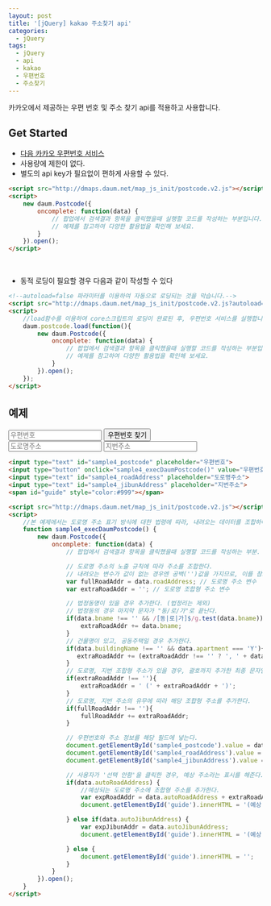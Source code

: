 ```yaml
---
layout: post
title: '[jQuery] kakao 주소찾기 api'
categories:
  - jQuery
tags:
  - jQuery
  - api
  - kakao
  - 우편번호
  - 주소찾기
---
```


카카오에서 제공하는 우편 번호 및 주소 찾기 api를 적용하고 사용합니다.

## Get Started

- [다음 카카오 우편번호 서비스](http://postcode.map.daum.net/guide)
- 사용량에 제한이 없다.
- 별도의 api key가 필요없이 편하게 사용할 수 있다.


```html
<script src="http://dmaps.daum.net/map_js_init/postcode.v2.js"></script>
<script>
    new daum.Postcode({
        oncomplete: function(data) {
            // 팝업에서 검색결과 항목을 클릭했을때 실행할 코드를 작성하는 부분입니다.
            // 예제를 참고하여 다양한 활용법을 확인해 보세요.
        }
    }).open();
</script>
```

<br>

- 동적 로딩이 필요할 경우 다음과 같이 작성할 수 있다

```html
<!--autoload=false 파라미터를 이용하여 자동으로 로딩되는 것을 막습니다.-->
<script src="http://dmaps.daum.net/map_js_init/postcode.v2.js?autoload=false"></script>
<script>
    //load함수를 이용하여 core스크립트의 로딩이 완료된 후, 우편번호 서비스를 실행합니다.
    daum.postcode.load(function(){
        new daum.Postcode({
            oncomplete: function(data) {
                // 팝업에서 검색결과 항목을 클릭했을때 실행할 코드를 작성하는 부분입니다.
                // 예제를 참고하여 다양한 활용법을 확인해 보세요.
            }
        }).open();
    });
</script>
```


## 예제


<div class="example">
<input type="text" id="sample4_postcode" placeholder="우편번호">
<input type="button" onclick="sample4_execDaumPostcode()" value="우편번호 찾기"><br>
<input type="text" id="sample4_roadAddress" placeholder="도로명주소">
<input type="text" id="sample4_jibunAddress" placeholder="지번주소">
<span id="guide" style="color:#999"></span>

<script src="http://dmaps.daum.net/map_js_init/postcode.v2.js"></script>
<script>
    //본 예제에서는 도로명 주소 표기 방식에 대한 법령에 따라, 내려오는 데이터를 조합하여 올바른 주소를 구성하는 방법을 설명합니다.
    function sample4_execDaumPostcode() {
        new daum.Postcode({
            oncomplete: function(data) {
                // 팝업에서 검색결과 항목을 클릭했을때 실행할 코드를 작성하는 부분.

                // 도로명 주소의 노출 규칙에 따라 주소를 조합한다.
                // 내려오는 변수가 값이 없는 경우엔 공백('')값을 가지므로, 이를 참고하여 분기 한다.
                var fullRoadAddr = data.roadAddress; // 도로명 주소 변수
                var extraRoadAddr = ''; // 도로명 조합형 주소 변수

                // 법정동명이 있을 경우 추가한다. (법정리는 제외)
                // 법정동의 경우 마지막 문자가 "동/로/가"로 끝난다.
                if(data.bname !== '' && /[동|로|가]$/g.test(data.bname)){
                    extraRoadAddr += data.bname;
                }
                // 건물명이 있고, 공동주택일 경우 추가한다.
                if(data.buildingName !== '' && data.apartment === 'Y'){
                   extraRoadAddr += (extraRoadAddr !== '' ? ', ' + data.buildingName : data.buildingName);
                }
                // 도로명, 지번 조합형 주소가 있을 경우, 괄호까지 추가한 최종 문자열을 만든다.
                if(extraRoadAddr !== ''){
                    extraRoadAddr = ' (' + extraRoadAddr + ')';
                }
                // 도로명, 지번 주소의 유무에 따라 해당 조합형 주소를 추가한다.
                if(fullRoadAddr !== ''){
                    fullRoadAddr += extraRoadAddr;
                }

                // 우편번호와 주소 정보를 해당 필드에 넣는다.
                document.getElementById('sample4_postcode').value = data.zonecode; //5자리 새우편번호 사용
                document.getElementById('sample4_roadAddress').value = fullRoadAddr;
                document.getElementById('sample4_jibunAddress').value = data.jibunAddress;

                // 사용자가 '선택 안함'을 클릭한 경우, 예상 주소라는 표시를 해준다.
                if(data.autoRoadAddress) {
                    //예상되는 도로명 주소에 조합형 주소를 추가한다.
                    var expRoadAddr = data.autoRoadAddress + extraRoadAddr;
                    document.getElementById('guide').innerHTML = '(예상 도로명 주소 : ' + expRoadAddr + ')';

                } else if(data.autoJibunAddress) {
                    var expJibunAddr = data.autoJibunAddress;
                    document.getElementById('guide').innerHTML = '(예상 지번 주소 : ' + expJibunAddr + ')';

                } else {
                    document.getElementById('guide').innerHTML = '';
                }
            }
        }).open();
    }
</script>

</div>


```html
<input type="text" id="sample4_postcode" placeholder="우편번호">
<input type="button" onclick="sample4_execDaumPostcode()" value="우편번호 찾기"><br>
<input type="text" id="sample4_roadAddress" placeholder="도로명주소">
<input type="text" id="sample4_jibunAddress" placeholder="지번주소">
<span id="guide" style="color:#999"></span>

<script src="http://dmaps.daum.net/map_js_init/postcode.v2.js"></script>
<script>
    //본 예제에서는 도로명 주소 표기 방식에 대한 법령에 따라, 내려오는 데이터를 조합하여 올바른 주소를 구성하는 방법을 설명합니다.
    function sample4_execDaumPostcode() {
        new daum.Postcode({
            oncomplete: function(data) {
                // 팝업에서 검색결과 항목을 클릭했을때 실행할 코드를 작성하는 부분.

                // 도로명 주소의 노출 규칙에 따라 주소를 조합한다.
                // 내려오는 변수가 값이 없는 경우엔 공백('')값을 가지므로, 이를 참고하여 분기 한다.
                var fullRoadAddr = data.roadAddress; // 도로명 주소 변수
                var extraRoadAddr = ''; // 도로명 조합형 주소 변수

                // 법정동명이 있을 경우 추가한다. (법정리는 제외)
                // 법정동의 경우 마지막 문자가 "동/로/가"로 끝난다.
                if(data.bname !== '' && /[동|로|가]$/g.test(data.bname)){
                    extraRoadAddr += data.bname;
                }
                // 건물명이 있고, 공동주택일 경우 추가한다.
                if(data.buildingName !== '' && data.apartment === 'Y'){
                   extraRoadAddr += (extraRoadAddr !== '' ? ', ' + data.buildingName : data.buildingName);
                }
                // 도로명, 지번 조합형 주소가 있을 경우, 괄호까지 추가한 최종 문자열을 만든다.
                if(extraRoadAddr !== ''){
                    extraRoadAddr = ' (' + extraRoadAddr + ')';
                }
                // 도로명, 지번 주소의 유무에 따라 해당 조합형 주소를 추가한다.
                if(fullRoadAddr !== ''){
                    fullRoadAddr += extraRoadAddr;
                }

                // 우편번호와 주소 정보를 해당 필드에 넣는다.
                document.getElementById('sample4_postcode').value = data.zonecode; //5자리 새우편번호 사용
                document.getElementById('sample4_roadAddress').value = fullRoadAddr;
                document.getElementById('sample4_jibunAddress').value = data.jibunAddress;

                // 사용자가 '선택 안함'을 클릭한 경우, 예상 주소라는 표시를 해준다.
                if(data.autoRoadAddress) {
                    //예상되는 도로명 주소에 조합형 주소를 추가한다.
                    var expRoadAddr = data.autoRoadAddress + extraRoadAddr;
                    document.getElementById('guide').innerHTML = '(예상 도로명 주소 : ' + expRoadAddr + ')';

                } else if(data.autoJibunAddress) {
                    var expJibunAddr = data.autoJibunAddress;
                    document.getElementById('guide').innerHTML = '(예상 지번 주소 : ' + expJibunAddr + ')';

                } else {
                    document.getElementById('guide').innerHTML = '';
                }
            }
        }).open();
    }
</script>
```
